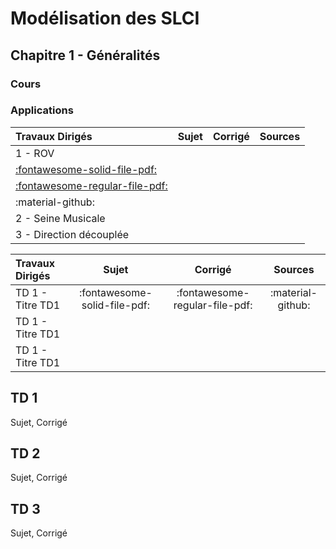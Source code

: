 # Modélisation des SLCI

## Chapitre 1 - Généralités

### Cours

### Applications
| Travaux Dirigés | Sujet | Corrigé | Sources  |
| :-------------- | :---: | :------: | :-----: |
| 1 - ROV                | 
[:fontawesome-solid-file-pdf:](http://xpessoles-cpge.fr/pdf/Application_01_ROV_Sujet.pdf) |
[:fontawesome-regular-file-pdf:](http://xpessoles-cpge.fr/pdf/Application_01_ROV_Corrige.pdf) | 
:material-github:|
| 2 - Seine Musicale     | | | |
| 3 - Direction découplée| | | |

| Travaux Dirigés | Sujet | Corrigé | Sources  |
| :-------------- | :---: | :------: | :-----: |
| TD 1 - Titre TD1| :fontawesome-solid-file-pdf: | :fontawesome-regular-file-pdf: | :material-github:|
| TD 1 - Titre TD1| | | |
| TD 1 - Titre TD1| | | |



## TD 1
Sujet, Corrigé

## TD 2
Sujet, Corrigé

## TD 3
Sujet, Corrigé


